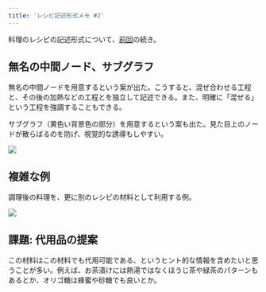 ```yaml
---
title: 'レシピ記述形式メモ #2'
---
```

料理のレシピの記述形式について、[前回](https://r7kamura.com/articles/2022-05-13-mermaid-recipe-memo)の続き。

無名の中間ノード、サブグラフ
--------------

無名の中間ノードを用意するという案が出た。こうすると、混ぜ合わせる工程と、その後の加熱などの工程とを独立して記述できる。また、明確に「混ぜる」という工程を強調することもできる。

サブグラフ（黄色い背景色の部分）を用意するという案も出た。見た目上のノードが散らばるのを防げ、視覚的な誘導もしやすい。

![](https://lh3.googleusercontent.com/o5oMPIZSPnsUbpTREs2dXY-HnPZ6f67yhRNscpIyMgMQWBQZ4UnBKOL9Lrsm8KBbR0sNb9Bkkx_gsRTG6yMed0R4scpbSaY_g6OcX-J_GgducoBhiz1l-whsIkBeXCFuwsAd3at_TmqAAFNdlhVWOXrCk8UPNIlxfn1_65NqTwfC85pyLIInUe_z)

複雑な例
----

調理後の料理を、更に別のレシピの材料として利用する例。

![](https://lh5.googleusercontent.com/2i65uVVD8aKiLaKS8mMeTfCqjlt-Bb01h5VCMgvsSbt2B4CQZEfk4nM02poVN18MkjBk9L9YkvnYghUnDI-tZDFbpWDRhMj4LXFCb_jyIDemDNLCTHRML9AZ56yAeD17F-c7nuDpYe4w5_fZOGoBmU6-dY_RWznAHw5EwItFjyF_epjDXYEK1STM)

課題: 代用品の提案
----------

この材料はこの材料でも代用可能である、というヒント的な情報を含めたいと思うことが多い。例えば、お茶漬けには熱湯ではなくほうじ茶や緑茶のパターンもあるとか、オリゴ糖は蜂蜜や砂糖でも良いとか。
